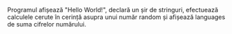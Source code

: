 Programul afișează "Hello World!", declară un șir de stringuri, efectuează calculele cerute în cerință asupra unui număr random și afișează languages de suma cifrelor numărului.